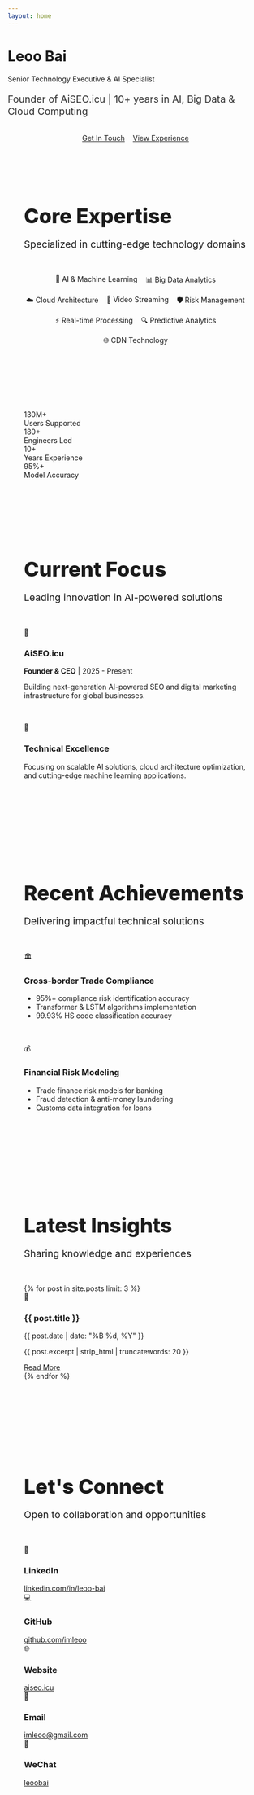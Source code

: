 ```yaml
---
layout: home
---
```


<!-- Hero Section -->
<div class="hero-section">
  <div class="hero-content">
    <h1 class="hero-title">Leoo Bai</h1>
    <p class="hero-subtitle">Senior Technology Executive & AI Specialist</p>
    <p class="hero-description">Founder of AiSEO.icu | 10+ years in AI, Big Data & Cloud Computing</p>
    <div class="hero-buttons">
      <a href="#contact" class="btn-primary">Get In Touch</a>
      <a href="/experience/" class="btn-secondary">View Experience</a>
    </div>
  </div>
</div>

<!-- Skills Section -->
<div class="container" style="padding: 4rem 2rem;">
  <div class="text-center mb-5">
    <h2 class="section-title">Core Expertise</h2>
    <p class="section-subtitle">Specialized in cutting-edge technology domains</p>
  </div>
  
  <div class="skills-container">
    <div class="skill-tag">🤖 AI & Machine Learning</div>
    <div class="skill-tag">📊 Big Data Analytics</div>
    <div class="skill-tag">☁️ Cloud Architecture</div>
    <div class="skill-tag">🎥 Video Streaming</div>
    <div class="skill-tag">🛡️ Risk Management</div>
    <div class="skill-tag">⚡ Real-time Processing</div>
    <div class="skill-tag">🔍 Predictive Analytics</div>
    <div class="skill-tag">🌐 CDN Technology</div>
  </div>
</div>

<!-- Stats Section -->
<div class="container" style="padding: 2rem 2rem;">
  <div class="stats-grid">
    <div class="stat-card">
      <div class="stat-number">130M+</div>
      <div class="stat-label">Users Supported</div>
    </div>
    <div class="stat-card">
      <div class="stat-number">180+</div>
      <div class="stat-label">Engineers Led</div>
    </div>
    <div class="stat-card">
      <div class="stat-number">10+</div>
      <div class="stat-label">Years Experience</div>
    </div>
    <div class="stat-card">
      <div class="stat-number">95%+</div>
      <div class="stat-label">Model Accuracy</div>
    </div>
  </div>
</div>

<!-- Current Focus -->
<div class="container" style="padding: 4rem 2rem;">
  <div class="text-center mb-5">
    <h2 class="section-title">Current Focus</h2>
    <p class="section-subtitle">Leading innovation in AI-powered solutions</p>
  </div>
  
  <div class="row">
    <div class="col-md-6">
      <div class="card">
        <div class="card-header">
          <div class="card-icon">🚀</div>
          <h3 class="card-title">AiSEO.icu</h3>
        </div>
        <p><strong>Founder & CEO</strong> | 2025 - Present</p>
        <p>Building next-generation AI-powered SEO and digital marketing infrastructure for global businesses.</p>
      </div>
    </div>
    <div class="col-md-6">
      <div class="card">
        <div class="card-header">
          <div class="card-icon">🎯</div>
          <h3 class="card-title">Technical Excellence</h3>
        </div>
        <p>Focusing on scalable AI solutions, cloud architecture optimization, and cutting-edge machine learning applications.</p>
      </div>
    </div>
  </div>
</div>

<!-- Recent Achievements -->
<div class="container" style="padding: 4rem 2rem; background: var(--bg-secondary);">
  <div class="text-center mb-5">
    <h2 class="section-title">Recent Achievements</h2>
    <p class="section-subtitle">Delivering impactful technical solutions</p>
  </div>
  
  <div class="row">
    <div class="col-lg-6">
      <div class="card">
        <div class="card-header">
          <div class="card-icon">🏛️</div>
          <h3 class="card-title">Cross-border Trade Compliance</h3>
        </div>
        <ul>
          <li>95%+ compliance risk identification accuracy</li>
          <li>Transformer & LSTM algorithms implementation</li>
          <li>99.93% HS code classification accuracy</li>
        </ul>
      </div>
    </div>
    <div class="col-lg-6">
      <div class="card">
        <div class="card-header">
          <div class="card-icon">💰</div>
          <h3 class="card-title">Financial Risk Modeling</h3>
        </div>
        <ul>
          <li>Trade finance risk models for banking</li>
          <li>Fraud detection & anti-money laundering</li>
          <li>Customs data integration for loans</li>
        </ul>
      </div>
    </div>
  </div>
</div>

<!-- Latest Blog Posts -->
<div class="container" style="padding: 4rem 2rem;">
  <div class="text-center mb-5">
    <h2 class="section-title">Latest Insights</h2>
    <p class="section-subtitle">Sharing knowledge and experiences</p>
  </div>
  
  <div class="blog-grid">
    {% for post in site.posts limit: 3 %}
    <div class="blog-card">
      <div class="blog-card-image">
        <span>📝</span>
      </div>
      <div class="blog-card-content">
        <h3 class="blog-card-title">{{ post.title }}</h3>
        <p class="blog-card-date">{{ post.date | date: "%B %d, %Y" }}</p>
        <p class="blog-card-excerpt">{{ post.excerpt | strip_html | truncatewords: 20 }}</p>
        <a href="{{ post.url }}" class="btn-primary" style="margin-top: 1rem;">Read More</a>
      </div>
    </div>
    {% endfor %}
  </div>
</div>

<!-- Contact Section -->
<div id="contact" class="container" style="padding: 4rem 2rem;">
  <div class="text-center mb-5">
    <h2 class="section-title">Let's Connect</h2>
    <p class="section-subtitle">Open to collaboration and opportunities</p>
  </div>
  
  <div class="contact-grid">
    <div class="contact-item">
      <div class="contact-icon">💼</div>
      <h3>LinkedIn</h3>
      <a href="https://linkedin.com/in/leoo-bai" target="_blank">linkedin.com/in/leoo-bai</a>
    </div>
    <div class="contact-item">
      <div class="contact-icon">💻</div>
      <h3>GitHub</h3>
      <a href="https://github.com/imleoo" target="_blank">github.com/imleoo</a>
    </div>
    <div class="contact-item">
      <div class="contact-icon">🌐</div>
      <h3>Website</h3>
      <a href="https://aiseo.icu" target="_blank">aiseo.icu</a>
    </div>
    <div class="contact-item">
      <div class="contact-icon">📧</div>
      <h3>Email</h3>
      <a href="mailto:imleoo@gmail.com">imleoo@gmail.com</a>
    </div>
    <div class="contact-item">
      <div class="contact-icon">💬</div>
      <h3>WeChat</h3>
      <a href="weixin://contacts?username=leoobai" target="_blank">leoobai</a>
    </div>
  </div>
</div>

<!-- Custom Styles -->
<style>
.container {
  max-width: 1200px;
  margin: 0 auto;
}

.section-title {
  font-size: 2.5rem;
  font-weight: 800;
  color: var(--text-primary);
  margin-bottom: 1rem;
}

.section-subtitle {
  font-size: 1.2rem;
  color: var(--text-secondary);
  margin-bottom: 3rem;
}

.hero-description {
  font-size: 1.2rem;
  margin-bottom: 2rem;
  opacity: 0.9;
}

.hero-buttons {
  display: flex;
  gap: 1rem;
  justify-content: center;
  flex-wrap: wrap;
}

.skills-container {
  display: flex;
  flex-wrap: wrap;
  justify-content: center;
  gap: 1rem;
  margin: 2rem 0;
}

.row {
  display: flex;
  gap: 2rem;
  flex-wrap: wrap;
}

.col-md-6, .col-lg-6 {
  flex: 1;
  min-width: 300px;
}

@media (max-width: 768px) {
  .hero-buttons {
    flex-direction: column;
    align-items: center;
  }
  
  .btn-primary, .btn-secondary {
    width: 200px;
  }
}
</style>